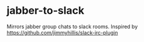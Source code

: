 jabber-to-slack
===============

Mirrors jabber group chats to slack rooms. Inspired by https://github.com/jimmyhillis/slack-irc-plugin
